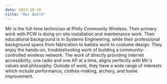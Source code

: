 ```yaml
---
date: 2023-10-18
title: "Mir Detre"
---
```


Mir is the full-time technician at Philly Community Wireless. Their primary work with PCW is doing on-site installation and maintenance work. Their educational background is in Systems Engineering, while their professional background spans from fabrication to batista work to costume design. They enjoy the hands-on, troubleshooting work of building a community-controlled wireless network. The work of directly providing internet accessibility, one radio and one AP at a time, aligns perfectly with Mir's values and philosophy. Outside of work, they have a wide range of interests which include performance, clothes-making, archery, and home improvement.
